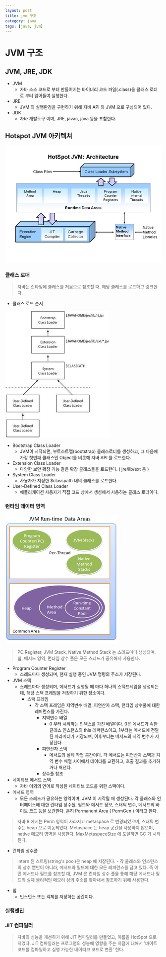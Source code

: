```yaml
---
layout: post
title: jvm 구조
category: java
tags: [java, jvm]
---
```



# JVM 구조

## JVM, JRE, JDK

- JVM
	- 자바 소스 코드로 부터 만들어지는 바이너리 코드 파일(.class)을 클래스 로더로 부터 읽어들여 실행한다.
- JRE
	- JVM 의 실행환경을 구현하기 위해 자바 API 와 JVM 으로 구성되어 있다.
- JDK
	- 자바 개발도구 이며, JRE, javac, java 등을 포함한다.

## Hotspot JVM 아키텍쳐 

![jvm-arch](/public/img/Slide1.png "jvm-arch")

### 클래스 로더

> 자바는 런타임에 클래스를 처음으로 참조할 때, 해당 클래스를 로드하고 링크한다.

- 클래스 로드 순서

![classloader](/public/img/classloader.jpg "classloader")

- Bootstrap Class Loader
	- JVM이 시작되면, 부트스트랩(bootstrap) 클래스로더를 생성하고, 그 다음에 가장 첫번째 클래스인 Object를 비롯해 자바 API 를 로드한다.
- Extension Class Loader
	- 다양한 보안 확장 기능 같은 확장 클래스들을 로드한다. ( jre/lib/ext 등 )
- System Class Loader
	- 사용자가 지정한 $classpath 내의 클래스를 로드한다.
- User-Defined Class Loader
	- 애플리케이션 사용자가 직접 코드 상에서 생성해서 사용하는 클래스 로더이다.

### 런타임 데이터 영역

![run-time-area](/public/img/JVM-Run-time-Data-Areas.png "run-time-area")

> PC Register, JVM Stack, Native Method Stack 는 스레드마다 생성되며, 힙, 메서드 영역, 런타임 상수 풀은 모든 스레드가 공유해서 사용한다.

- Program Counter Register
	- 스레드마다 생성되며, 현재 실행 중인 JVM 명령의 주소가 저장된다.
- JVM 스택
	- 스레드마다 생성되며, 메서드가 실행될 때 마다 하나의 스택프레임을 생성되는데, 해당 스택 프레임을 저장하기 위한 장소이다.
		- 스택 프레임
			- 각 스택 프레임은 지역변수 배열, 피연산자 스택, 런타임 상수풀에 대한 레퍼런스를 가진다.
				- 지역변수 배열
					- 0 부터 시작하는 인덱스를 가진 배열이다. 0은 메서드가 속한 클래스 인스턴스의 this 레퍼런스이고, 1부터는 메서드에 전달된 파라미터가 저장되며, 이후부터는 메서드의 지역 변수가 저장된다.
				- 피연산자 스택
					- 메서드의 실제 작업 공간이다. 각 메서드는 피연산자 스택과 지역 변수 배열 사이에서 데이타를 교환하고, 호출 결과를 추가하거나 꺼낸다.
				- 상수풀 참조
- 네이티브 메서드 스택
	- 자바 이외의 언어로 작성된 네이티브 코드를 위한 스택이다.
- 메서드 영역
	- 모든 스레드가 공유하는 영역이며, JVM 이 시작될 때 생성된다. 각 클래스와 인터페이스에 대한 런타임 상수풀, 필드와 메서드 정보, 스태틱 변수, 메서드의 바이트 코드 등을 보관한다. 흔히 Permanent Area ( PermGen ) 이라고 한다. 
> 자바 8 에서는 Perm 영역이 사라지고 metaspace 로 변경되었으며,  스태틱 변수는 heap 으로 이동되었다.
> Metaspace 는 heap 공간을 사용하지 않으며, native 메모리 영역을 사용한다.
> MaxMetaspaceSize 에 도달하면 GC 가 시작된다. 
- 런타임 상수풀
> intern 된 스트링(string's pool)은 heap 에 저장된다.
	- 각 클래스와 인스턴스의 상수 뿐만이 아니라, 메서드와 필드에 대한 모든 레퍼런스를 담고 있다. 즉 어떤 메서드나 필드를 참조할 대, JVM 은 런타임 상수 풀을 통해 해당 메서드나 필드의 실제 물리적인 메모리 상의 주소를 찾아내서 참조하기 위해 사용한다.
- 힙
	- 인스턴스 또는 객체를 저장하는 공간이다.

### 실행엔진


### JIT 컴파일러

> 자바의 성능을 개선하기 위해 JIT 컴파일러를 만들었고, 이름을 HotSpot 으로 지었다. JIT 컴파일러는 프로그램의 성능에 영향을 주는 지점에 대해서 '바이트 코드를 컴파일하고 실행 가능한 네이티브 코드로 변환' 한다. 


















